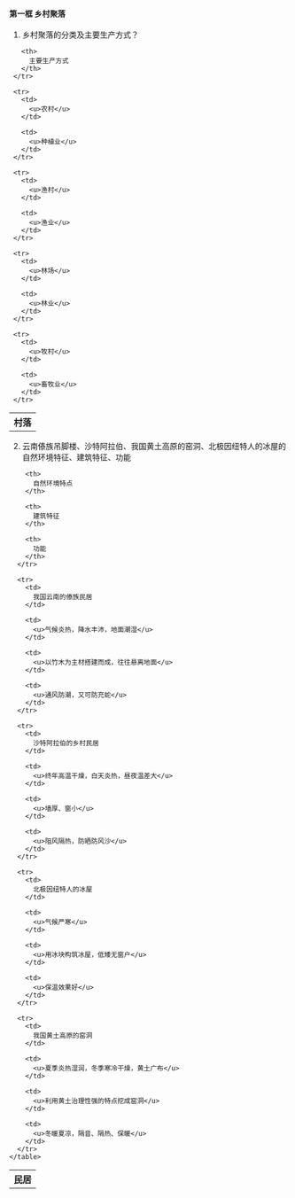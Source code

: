 #### 第一框 乡村聚落

1. 乡村聚落的分类及主要生产方式？

<table spaces-before="3">
     <tr>
       <th>
         村落
       </th>
       
       <th>
         主要生产方式
       </th>
     </tr>
     
     <tr>
       <td>
         <u>农村</u>
       </td>
       
       <td>
         <u>种植业</u>
       </td>
     </tr>
     
     <tr>
       <td>
         <u>渔村</u>
       </td>
       
       <td>
         <u>渔业</u>
       </td>
     </tr>
     
     <tr>
       <td>
         <u>林场</u>
       </td>
       
       <td>
         <u>林业</u>
       </td>
     </tr>
     
     <tr>
       <td>
         <u>牧村</u>
       </td>
       
       <td>
         <u>畜牧业</u>
       </td>
     </tr>
   </table>


2. 云南傣族吊脚楼、沙特阿拉伯、我国黄土高原的窑洞、北极因纽特人的冰屋的自然环境特征、建筑特征、功能

<table spaces-before="4">
      <tr>
        <th>
          民居
        </th>
        
        <th>
          自然环境特点
        </th>
        
        <th>
          建筑特征
        </th>
        
        <th>
          功能
        </th>
      </tr>
      
      <tr>
        <td>
          我国云南的傣族民居
        </td>
        
        <td>
          <u>气候炎热，降水丰沛，地面潮湿</u>
        </td>
        
        <td>
          <u>以竹木为主材搭建而成，往往悬离地面</u>
        </td>
        
        <td>
          <u>通风防潮，又可防充蛇</u>
        </td>
      </tr>
      
      <tr>
        <td>
          沙特阿拉伯的乡村民居
        </td>
        
        <td>
          <u>终年高温干燥，白天炎热，昼夜温差大</u>
        </td>
        
        <td>
          <u>墙厚、窗小</u>
        </td>
        
        <td>
          <u>阻风隔热，防晒防风沙</u>
        </td>
      </tr>
      
      <tr>
        <td>
          北极因纽特人的冰屋
        </td>
        
        <td>
          <u>气候严寒</u>
        </td>
        
        <td>
          <u>用冰块构筑冰屋，低矮无窗户</u>
        </td>
        
        <td>
          <u>保温效果好</u>
        </td>
      </tr>
      
      <tr>
        <td>
          我国黄土高原的窑洞
        </td>
        
        <td>
          <u>夏季炎热湿润，冬季寒冷干燥，黄土广布</u>
        </td>
        
        <td>
          <u>利用黄土治理性强的特点挖成窑洞</u>
        </td>
        
        <td>
          <u>冬暖夏凉，隔音、隔热、保暖</u>
        </td>
      </tr>
    </table>

